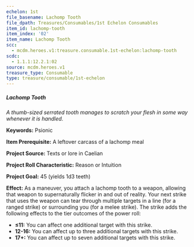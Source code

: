 ```yaml
---
echelon: 1st
file_basename: Lachomp Tooth
file_dpath: Treasures/Consumables/1st Echelon Consumables
item_id: lachomp-tooth
item_index: '02'
item_name: Lachomp Tooth
scc:
  - mcdm.heroes.v1:treasure.consumable.1st-echelon:lachomp-tooth
scdc:
  - 1.1.1:12.2.1:02
source: mcdm.heroes.v1
treasure_type: Consumable
type: treasure/consumable/1st-echelon
---
```


##### Lachomp Tooth

*A thumb-sized serrated tooth manages to scratch your flesh in some way whenever it is handled.*

**Keywords:** Psionic

**Item Prerequisite:** A leftover carcass of a lachomp meal

**Project Source:** Texts or lore in Caelian

**Project Roll Characteristic:** Reason or Intuition

**Project Goal:** 45 (yields 1d3 teeth)

**Effect:** As a maneuver, you attach a lachomp tooth to a weapon, allowing that weapon to supernaturally flicker in and out of reality. Your next strike that uses the weapon can tear through multiple targets in a line (for a ranged strike) or surrounding you (for a melee strike). The strike adds the following effects to the tier outcomes of the power roll:

- **≤11:** You can affect one additional target with this strike.
- **12-16:** You can affect up to three additional targets with this strike.
- **17+:** You can affect up to seven additional targets with this strike.

